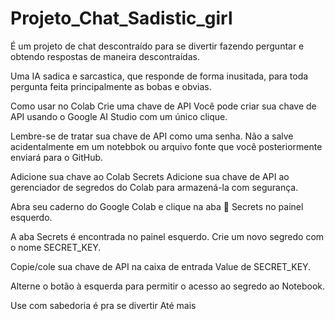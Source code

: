 # Projeto_Chat_Sadistic_girl
É um projeto de chat descontraído para se divertir fazendo perguntar e obtendo respostas de maneira descontraídas.

Uma IA sadica e sarcastica, que responde de forma inusitada, para toda pergunta feita principalmente as bobas e obvias.

Como usar no Colab
Crie uma chave de API
Você pode criar sua chave de API usando o Google AI Studio com um único clique.

Lembre-se de tratar sua chave de API como uma senha. Não a salve acidentalmente em um notebbok ou arquivo fonte que você posteriormente enviará para o GitHub.

Adicione sua chave ao Colab Secrets
Adicione sua chave de API ao gerenciador de segredos do Colab para armazená-la com segurança.

Abra seu caderno do Google Colab e clique na aba 🔑 Secrets no painel esquerdo.

A aba Secrets é encontrada no painel esquerdo.
Crie um novo segredo com o nome SECRET_KEY.

Copie/cole sua chave de API na caixa de entrada Value de SECRET_KEY.

Alterne o botão à esquerda para permitir o acesso ao segredo ao Notebook.

Use com sabedoria é pra se divertir
Até mais
